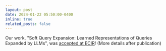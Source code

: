 ```yaml
---
layout: post
date: 2024-01-22 05:50:00-0400
inline: true
related_posts: false
---
```


Our work, "Soft Query Expansion: Learned Representations of Queries Expanded by LLMs", was [accepted at ECIR](https://www.ecir2024.org/accepted-paper/)!
(More details after publication)
